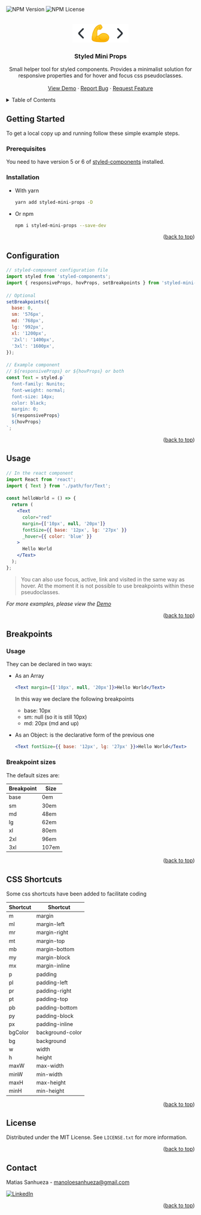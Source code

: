 <!-- Based on https://github.com/othneildrew/Best-README-Template -->

<a id="readme-top"></a>

<!-- PROJECT SHIELDS -->

![NPM Version](https://img.shields.io/npm/v/styled-mini-props)
![NPM License](https://img.shields.io/npm/l/styled-mini-props)

<!-- PROJECT LOGO -->
<br />
<div align="center">
  <a href="https://github.com/ranaclyde/styled-mini-props">
    <img src="images/logo.svg" alt="Logo" width="150" height="auto">
  </a>

<h3 align="center">Styled Mini Props</h3>

  <p align="center">
    Small helper tool for styled components. Provides a minimalist solution for responsive properties and for hover and focus css pseudoclasses.
    <br />
    <br />
    <a href="https://codesandbox.io/p/sandbox/styled-mini-props-ygj7hy">View Demo</a>
    ·
    <a href="https://github.com/ranaclyde/styled-mini-props/issues">Report Bug</a>
    ·
    <a href="https://github.com/ranaclyde/styled-mini-props/issues">Request Feature</a>
  </p>
</div>

<!-- TABLE OF CONTENTS -->
<details>
  <summary>Table of Contents</summary>
  <ol>
    <li>
      <a href="#getting-started">Getting Started</a>
      <ul>
        <li><a href="#prerequisites">Prerequisites</a></li>
        <li><a href="#installation">Installation</a></li>
      </ul>
    </li>
    <li><a href="#configuration">Configuration</a></li>
    <li><a href="#usage">Usage</a></li>
    <li><a href="#breakpoints">Breakpoints</a></li>
    <li><a href="#css-shortcuts">Css Shortcuts</a></li>
    <li><a href="#license">License</a></li>
    <li><a href="#contact">Contact</a></li>
  </ol>
</details>

<!-- GETTING STARTED -->

## Getting Started

To get a local copy up and running follow these simple example steps.

### Prerequisites

You need to have version 5 or 6 of [styled-components](https://github.com/styled-components/styled-components) installed.

### Installation

- With yarn

  ```bash
  yarn add styled-mini-props -D
  ```

- Or npm

  ```bash
  npm i styled-mini-props --save-dev
  ```

<p align="right">(<a href="#readme-top">back to top</a>)</p>

<!-- CONFIGURATION -->

## Configuration

```js
// styled-component configuration file
import styled from 'styled-components';
import { responsiveProps, hovProps, setBreakpoints } from 'styled-mini-props';

// Optional
setBreakpoints({
  base: 0,
  sm: '576px',
  md: '768px',
  lg: '992px',
  xl: '1200px',
  '2xl': '1400px',
  '3xl': '1600px',
});

// Example component
// ${responsiveProps} or ${hovProps} or both
const Text = styled.p`
  font-family: Nunito;
  font-weight: normal;
  font-size: 14px;
  color: black;
  margin: 0;
  ${responsiveProps}
  ${hovProps}
`;
```

<p align="right">(<a href="#readme-top">back to top</a>)</p>

<!-- USAGE EXAMPLES -->

## Usage

```jsx
// In the react component
import React from 'react';
import { Text } from './path/for/Text';

const helloWorld = () => {
  return (
    <Text
      color="red"
      margin={['10px', null, '20px']}
      fontSize={{ base: '12px', lg: '27px' }}
      _hover={{ color: 'blue' }}
    >
      Hello World
    </Text>
  );
};
```

> You can also use focus, active, link and visited in the same way as hover. At the moment it is not possible to use breakpoints within these pseudoclasses.

_For more examples, please view the [Demo](https://codesandbox.io/p/sandbox/styled-mini-props-ygj7hy)_

<p align="right">(<a href="#readme-top">back to top</a>)</p>

<!-- BREAKPOINTS -->

## Breakpoints

### Usage

They can be declared in two ways:

- As an Array

  ```jsx
  <Text margin={['10px', null, '20px']}>Hello World</Text>
  ```

  In this way we declare the following breakpoints

  - base: 10px
  - sm: null (so it is still 10px)
  - md: 20px (md and up)

- As an Object: is the declarative form of the previous one
  ```jsx
  <Text fontSize={{ base: '12px', lg: '27px' }}>Hello World</Text>
  ```

### Breakpoint sizes

The default sizes are:

| Breakpoint | Size  |
| ---------- | ----- |
| base       | 0em   |
| sm         | 30em  |
| md         | 48em  |
| lg         | 62em  |
| xl         | 80em  |
| 2xl        | 96em  |
| 3xl        | 107em |

<p align="right">(<a href="#readme-top">back to top</a>)</p>

<!-- CSS SHORTCUTS -->

## CSS Shortcuts

Some css shortcuts have been added to facilitate coding

| Shortcut | Shortcut         |
| -------- | ---------------- |
| m        | margin           |
| ml       | margin-left      |
| mr       | margin-right     |
| mt       | margin-top       |
| mb       | margin-bottom    |
| my       | margin-block     |
| mx       | margin-inline    |
| p        | padding          |
| pl       | padding-left     |
| pr       | padding-right    |
| pt       | padding-top      |
| pb       | padding-bottom   |
| py       | padding-block    |
| px       | padding-inline   |
| bgColor  | background-color |
| bg       | background       |
| w        | width            |
| h        | height           |
| maxW     | max-width        |
| minW     | min-width        |
| maxH     | max-height       |
| minH     | min-height       |

<p align="right">(<a href="#readme-top">back to top</a>)</p>

<!-- LICENSE -->

## License

Distributed under the MIT License. See `LICENSE.txt` for more information.

<p align="right">(<a href="#readme-top">back to top</a>)</p>

<!-- CONTACT -->

## Contact

Matias Sanhueza - manoloesanhueza@gmail.com
<br />

[![LinkedIn][linkedin-shield]][linkedin-url]

<p align="right">(<a href="#readme-top">back to top</a>)</p>

<!-- MARKDOWN LINKS & IMAGES -->

[license-shield]: https://img.shields.io/github/license/github_username/repo_name.svg?style=for-the-badge
[license-url]: https://github.com/github_username/repo_name/blob/master/LICENSE.txt
[linkedin-shield]: https://img.shields.io/badge/-LinkedIn-black.svg?style=for-the-badge&logo=linkedin
[linkedin-url]: https://www.linkedin.com/in/emanuel-sanhueza/
